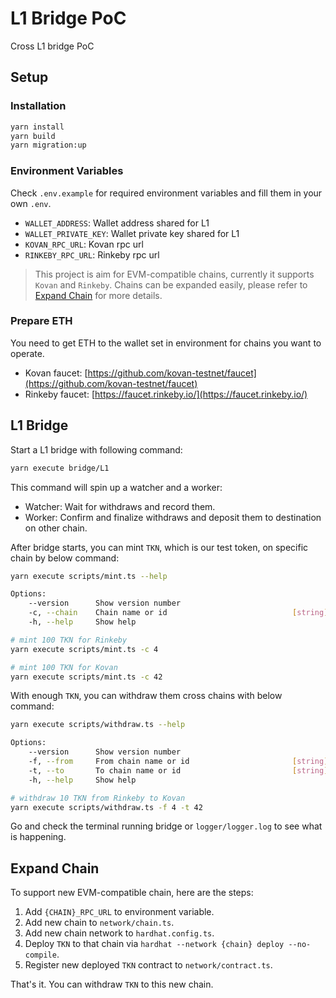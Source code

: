 # L1 Bridge PoC

Cross L1 bridge PoC

## Setup

### Installation

```sh
yarn install
yarn build
yarn migration:up
```

### Environment Variables

Check `.env.example` for required environment variables and fill them in your own `.env`.

- `WALLET_ADDRESS`: Wallet address shared for L1
- `WALLET_PRIVATE_KEY`: Wallet private key shared for L1
- `KOVAN_RPC_URL`: Kovan rpc url
- `RINKEBY_RPC_URL`: Rinkeby rpc url

> This project is aim for EVM-compatible chains, currently it supports `Kovan` and `Rinkeby`. Chains can be expanded easily, please refer to [Expand Chain](#expand-chain) for more details.

### Prepare ETH

You need to get ETH to the wallet set in environment for chains you want to operate.

- Kovan faucet: [https://github.com/kovan-testnet/faucet](https://github.com/kovan-testnet/faucet)
- Rinkeby faucet: [https://faucet.rinkeby.io/](https://faucet.rinkeby.io/)

## L1 Bridge

Start a L1 bridge with following command:

```sh
yarn execute bridge/L1
```

This command will spin up a watcher and a worker:

- Watcher: Wait for withdraws and record them.
- Worker: Confirm and finalize withdraws and deposit them to destination on other chain.

After bridge starts, you can mint `TKN`, which is our test token, on specific chain by below command:

```sh
yarn execute scripts/mint.ts --help

Options:
    --version      Show version number                                   [boolean]
    -c, --chain    Chain name or id                            [string] [required]
    -h, --help     Show help                                             [boolean]

# mint 100 TKN for Rinkeby
yarn execute scripts/mint.ts -c 4

# mint 100 TKN for Kovan
yarn execute scripts/mint.ts -c 42
```

With enough `TKN`, you can withdraw them cross chains with below command:

```sh
yarn execute scripts/withdraw.ts --help

Options:
    --version      Show version number                                   [boolean]
    -f, --from     From chain name or id                       [string] [required]
    -t, --to       To chain name or id                         [string] [required]
    -h, --help     Show help                                             [boolean]

# withdraw 10 TKN from Rinkeby to Kovan
yarn execute scripts/withdraw.ts -f 4 -t 42
```

Go and check the terminal running bridge or `logger/logger.log` to see what is happening.

## Expand Chain

To support new EVM-compatible chain, here are the steps:

1. Add `{CHAIN}_RPC_URL` to environment variable.
2. Add new chain to `network/chain.ts`.
3. Add new chain network to `hardhat.config.ts`.
4. Deploy `TKN` to that chain via `hardhat --network {chain} deploy --no-compile`.
5. Register new deployed `TKN` contract to `network/contract.ts`.

That's it. You can withdraw `TKN` to this new chain.
